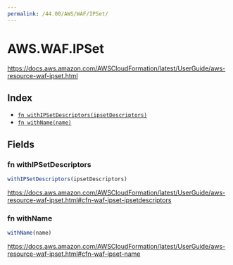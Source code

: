 ```yaml
---
permalink: /44.00/AWS/WAF/IPSet/
---
```


# AWS.WAF.IPSet

https://docs.aws.amazon.com/AWSCloudFormation/latest/UserGuide/aws-resource-waf-ipset.html

## Index

* [`fn withIPSetDescriptors(ipsetDescriptors)`](#fn-withipsetdescriptors)
* [`fn withName(name)`](#fn-withname)

## Fields

### fn withIPSetDescriptors

```ts
withIPSetDescriptors(ipsetDescriptors)
```

https://docs.aws.amazon.com/AWSCloudFormation/latest/UserGuide/aws-resource-waf-ipset.html#cfn-waf-ipset-ipsetdescriptors

### fn withName

```ts
withName(name)
```

https://docs.aws.amazon.com/AWSCloudFormation/latest/UserGuide/aws-resource-waf-ipset.html#cfn-waf-ipset-name
